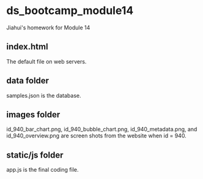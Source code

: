 # ds_bootcamp_module14
Jiahui's homework for Module 14

## index.html

The default file on web servers.

## data folder

samples.json is the database.

## images folder

id_940_bar_chart.png, id_940_bubble_chart.png, id_940_metadata.png, and id_940_overview.png are screen shots from the website when id = 940.

## static/js folder

app.js is the final coding file.

